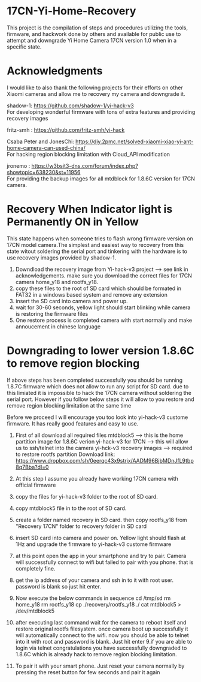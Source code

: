 # 17CN-Yi-Home-Recovery
This project is the compilation of steps and procedures utilizing the tools, firmware, and hackwork done by others and  available for public use to attempt and downgrade Yi Home Camera 17CN version 1.0 when in a specific state.


# Acknowledgments

I would like to also thank the following projects for their efforts on other Xiaomi cameras and allow me to recovery my camera and downgrade it.

shadow-1: https://github.com/shadow-1/yi-hack-v3  
For developing wonderful firmware with tons of extra features and providing recovery images 

fritz-smh : https://github.com/fritz-smh/yi-hack

Csaba Peter and JonesChi: https://diy.2pmc.net/solved-xiaomi-xiao-yi-ant-home-camera-can-used-china/  
For hacking region blocking limitation with Cloud_API modification

jronemo : https://w3bsit3-dns.com/forum/index.php?showtopic=638230&st=11956  
For providing the backup images for all mtdblock for 1.8.6C version for 17CN camera.

# Recovery When Indicator light is Permanently ON in Yellow

This state happens when someone tries to flash wrong firmware version on 17CN model camera.The simplest and easiest way to recovery from this state witout soldering the serial port and tinkering with the hardware is to use recovery images provided by shadow-1. 

1. Downdload the recovery image from Yi-hack-v3 project --> see link in acknowledgements.
   make sure you download the correct files for 17CN camera home_y18 and rootfs_y18. 
2. copy these files to the root of SD card which should be formated in FAT32 in a windows based system and remove any extension
3. insert the SD card into camera and power up.
4. wait for 30-60 seconds, yellow light should start blinking while camera is restoring the firmware files
5. One restore process is completed camera with start normally and make annoucement in chinese language 

# Downgrading to lower version 1.8.6C to remove region blocking
If above steps has been completed successfully you should be running 1.8.7C firmware which does not allow to run any script for SD card. due to this limiated it is impossible to hack the 17CN camera without soldering the serial port. However if you follow below steps it will allow to you restore and remove region blocking limitation at the same time

Before we proceed I will encourage you too look into yi-hack-v3 custome firmware. It has really good features and easy to use.

1. First of all download all required files 
mtdblock5    --> this is the home partition image for 1.8.6C verion 
yi-hack-v3 for 17CN --> this will allow us to ssh/telnet into the camera
yi-hck-v3 recovery images --> required to restore rootfs partition
Download link:
https://www.dropbox.com/sh/0eerqc43x9strjx/AADM96BjbMDnJfL9tbp8q7Bba?dl=0

2. At this step I assume you already have working 17CN camera with official firmware 
3. copy the files for yi-hack-v3 folder to the root of SD card. 
4. copy mtdblock5 file in to the root of SD card.
5. create a folder named recovery in SD card. then copy rootfs_y18 from "Recovery 17CN" folder to recovery folder in SD card
6. insert SD card into camera and power on. Yellow light should flash at 1Hz and upgrade the firmware to yi-hack-v3 custome firmware
7. at this point open the app in your smartphone and try to pair. Camera will successfully connect to wifi but failed to pair with you phone. that is completely fine. 
8. get the ip address of your camera and ssh in to it with root user. password is blank so just hit enter.
9. Now execute the below commands in sequence
cd /tmp/sd
rm home_y18
rm rootfs_y18
cp ./recovery/rootfs_y18 ./
cat mtdblock5 > /dev/mtdblock5

8. after executing last command wait for the camera to reboot itself and restore original rootfs filesystem.
once camera boot up successfully it will automatically connect to the wifi. now you should be able to telnet into it with root and password is blank. Just hit enter
9.if you are able to login via telnet congratulations you have successfully downgraded to 1.8.6C which is already hack to remove region blocking limitation. 
10. To pair it with your smart phone. Just reset your camera normally by pressing the reset button for few seconds and pair it again
